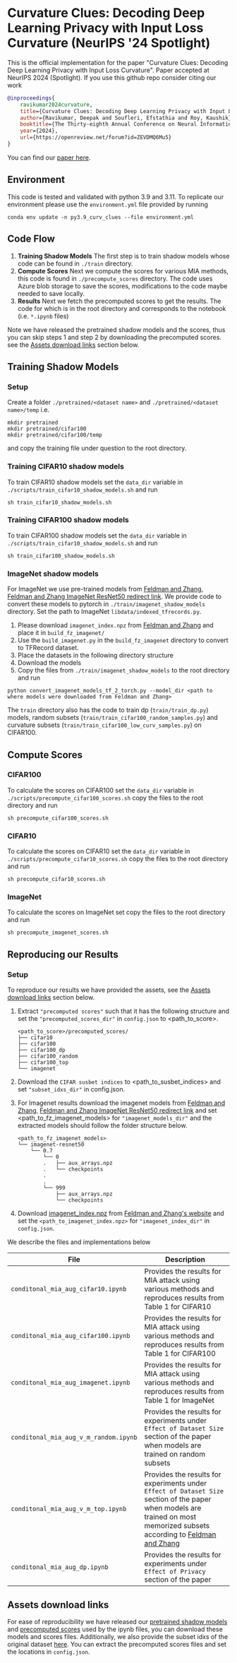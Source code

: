 # Curvature Clues: Decoding Deep Learning Privacy with Input Loss Curvature (NeurIPS '24 Spotlight)
This is the official implementation for the paper "Curvature Clues: Decoding Deep Learning Privacy with Input Loss Curvature". Paper accepted at NeurIPS 2024 (Spotlight). If you use this github repo consider citing our work
```bibtex
@inproceedings{
    ravikumar2024curvature,
    title={Curvature Clues: Decoding Deep Learning Privacy with Input Loss Curvature},
    author={Ravikumar, Deepak and Soufleri, Efstathia and Roy, Kaushik},
    booktitle={The Thirty-eighth Annual Conference on Neural Information Processing Systems},
    year={2024},
    url={https://openreview.net/forum?id=ZEVDMQ6Mu5}
}
```

You can find our [paper here](https://openreview.net/pdf?id=ZEVDMQ6Mu5).

## Environment
This code is tested and validated with python 3.9 and 3.11. To replicate our environment please use the `environment.yml` file provided by running
```
conda env update -n py3.9_curv_clues --file environment.yml
```
## Code Flow
1. **Training Shadow Models** The first step is to train shadow models whose code can be found in `./train` directory.
2. **Compute Scores** Next we compute the scores for various MIA methods, this code is found in `./precompute_scores` directory. The code uses Azure blob storage to save the scores, modifications to the code maybe needed to save locally.
3. **Results** Next we fetch the precomputed scores to get the results. The code for which is in the root directory and corresponds to the notebook (i.e. `*.ipynb` files) 

Note we have released the pretrained shadow models and the scores, thus you can skip steps 1 and step 2 by downloading the precomputed scores. see the [Assets download links](https://github.com/DeepakTatachar/Curvature-Clues/blob/main/README.md#assets-download-links) section below.

## Training Shadow Models

### Setup
Create a folder ```./pretrained/<dataset name>``` and ```./pretrained/<dataset name>/temp```
i.e. 
```
mkdir pretrained
mkdir pretrained/cifar100
mkdir pretrained/cifar100/temp
```
and copy the training file under question to the root directory.

### Training CIFAR10 shadow models
To train CIFAR10 shadow models set the `data_dir` variable in `./scripts/train_cifar10_shadow_models.sh` and run
```
sh train_cifar10_shadow_models.sh
``` 

### Training CIFAR100 shadow models
To train CIFAR100 shadow models set the `data_dir` variable in `./scripts/train_cifar10_shadow_models.sh` and run
```
sh train_cifar100_shadow_models.sh
``` 

### ImageNet shadow models
For ImageNet we use pre-trained models from [Feldman and Zhang](https://github.com/google-research/heldout-influence-estimation), [Feldman and Zhang ImageNet ResNet50 redirect link](http://storage.googleapis.com/gresearch/heldout-training-checkpoints/imagenet-resnet50.tar.gz). We provide code to convert these models to pytorch in `./train/imagenet_shadow_models` directory. Set the path to ImageNet `libdata/indexed_tfrecords.py`. 

1. Please download `imagenet_index.npz` from [Feldman and Zhang](https://github.com/google-research/heldout-influence-estimation) and place it in `build_fz_imagenet/`
2. Use the `build_imagenet.py` in the `build_fz_imagenet` directory to convert to TFRecord dataset.
3. Place the datasets in the following directory structure
4. Download the models
5. Copy the files from `./train/imagenet_shadow_models` to the root directory and run

```
python convert_imagenet_models_tf_2_torch.py --model_dir <path to where models were downloaded from Feldman and Zhang>
```

The `train` directory also has the code to train dp (`train/train_dp.py`) models, random subsets (`train/train_cifar100_random_samples.py`) and curvature subsets (`train/train_cifar100_low_curv_samples.py`) on CIFAR100.

## Compute Scores

### CIFAR100
To calculate the scores on CIFAR100 set the `data_dir` variable in `./scripts/precompute_cifar100_scores.sh` copy the files to the root directory and run
```
sh precompute_cifar100_scores.sh
```

### CIFAR10
To calculate the scores on CIFAR10 set the `data_dir` variable in `./scripts/precompute_cifar10_scores.sh` copy the files to the root directory and run
```
sh precompute_cifar10_scores.sh
```
### ImageNet
To calculate the scores on ImageNet set copy the files to the root directory and run
```
sh precompute_imagenet_scores.sh
```

## Reproducing our Results

### Setup
To reproduce our results we have provided the assets, see the [Assets download links](https://github.com/DeepakTatachar/Curvature-Clues/blob/main/README.md#assets-download-links) section below. 

1. Extract `"precomputed scores"` such that it has the following structure and set the `"precomputed_scores_dir"` in `config.json` to <path_to_score>.

    ```
    <path_to_score>/precomputed_scores/
    ├── cifar10
    ├── cifar100
    ├── cifar100_dp
    ├── cifar100_random
    ├── cifar100_top
    └── imagenet
    ```
2. Download the `CIFAR susbet indices` to <path_to_susbet_indices> and set `"subset_idxs_dir"` in config.json.

3. For Imagenet results download the imagenet models from [Feldman and Zhang](https://github.com/google-research/heldout-influence-estimation), [Feldman and Zhang ImageNet ResNet50 redirect link](http://storage.googleapis.com/gresearch/heldout-training-checkpoints/imagenet-resnet50.tar.gz) and set <path_to_fz_imagenet_models> for `"imagenet_models_dir"` and the extracted models should follow the folder structure below.
    ```
    <path_to_fz_imagenet_models>
    └── imagenet-resnet50
        └── 0.7
            └── 0
            .   ├── aux_arrays.npz
            .   └── checkpoints
            .
            .
            └── 999
                ├── aux_arrays.npz
                └── checkpoints
    ```
4. Download [imagenet_index.npz](https://pluskid.github.io/influence-memorization/data/imagenet_index.npz) from [Feldman and Zhang's website](https://pluskid.github.io/influence-memorization/) and set the `<path_to_imagenet_index.npz>` for `"imagenet_index_dir"` in `config.json`. 

We describe the files and implementations below

| File     | Description         |
|----------|---------------------|
| `conditonal_mia_aug_cifar10.ipynb` | Provides the results for MIA attack using various methods and reproduces results from Table 1 for CIFAR10 |
| `conditonal_mia_aug_cifar100.ipynb` | Provides the results for MIA attack using various methods and reproduces results from Table 1 for CIFAR100 |
| `conditonal_mia_aug_imagenet.ipynb` | Provides the results for MIA attack using various methods and reproduces results from Table 1 for ImageNet |
| `conditonal_mia_aug_v_m_random.ipynb` | Provides the results for experiments under `Effect of Dataset Size` section of the paper when models are trained on random subsets |
| `conditonal_mia_aug_v_m_top.ipynb` | Provides the results for experiments under `Effect of Dataset Size` section of the paper when models are trained on most memorized subsets according to [Feldman and Zhang](https://github.com/google-research/heldout-influence-estimation) |
| `conditonal_mia_aug_dp.ipynb` | Provides the results for experiments under `Effect of Privacy` section of the paper |


## Assets download links
For ease of reproducibility we have released our [pretrained shadow models](https://purdue0-my.sharepoint.com/:u:/g/personal/dravikum_purdue_edu/EWaBLzMIfbZLifhxGqLbP7sB8r4EcXWzbynPTihGxmKUTg?e=7OPphx) and [precomputed scores](https://purdue0-my.sharepoint.com/:u:/g/personal/dravikum_purdue_edu/EVRwjg8PD35FnFggcm_52c8Bx4dkVGpAnwNiiPWu8g7UjQ?e=XgusLA) used by the ipynb files, you can download these models and scores files. Additionally, we also provide the subset idxs of the original dataset [here](https://purdue0-my.sharepoint.com/:u:/g/personal/dravikum_purdue_edu/EfR2gfV8pB1JjK-iXlTIx6MBGW8tv5kSQhg1_f1oYGqehA?e=i8p78h). You can extract the precomputed scores files and set the locations in `config.json`.

